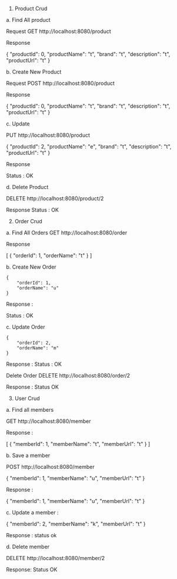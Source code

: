 1. Product Crud

a. Find All product

Request GET http://localhost:8080/product

Response

{
"productId": 0,
"productName": "t",
"brand": "t",
"description": "t",
"productUrl": "t"
}

b. Create New Product

Request POST http://localhost:8080/product

Response 

{
"productId": 0,
"productName": "t",
"brand": "t",
"description": "t",
"productUrl": "t"
}

c. Update

PUT http://localhost:8080/product

{
"productId": 2,
"productName": "e",
"brand": "t",
"description": "t",
"productUrl": "t"
}


Response 

Status : OK


d. Delete Product

DELETE http://localhost:8080/product/2

Response
Status : OK


2. Order Crud

a. Find All Orders GET http://localhost:8080/order

Response 

[
    {
    "orderId": 1,
    "orderName": "t"
    }
]


b. Create New Order


    {
        "orderId": 1,
        "orderName": "u"
    }

Response : 

Status : OK

c. Update Order


    {
        "orderId": 2,
        "orderName": "m"
    }


Response : Status : OK

Delete Order DELETE http://localhost:8080/order/2

Response : Status OK


3. User Crud

a. Find all members

GET http://localhost:8080/member

Response :

[
{
"memberId": 1,
"memberName": "t",
"memberUrl": "t"
}
]

b. Save a member

POST http://localhost:8080/member

{
"memberId": 1,
"memberName": "u",
"memberUrl": "t"
}

Response : 

{
"memberId": 1,
"memberName": "u",
"memberUrl": "t"
}

c. Update a member :

{
"memberId": 2,
"memberName": "k",
"memberUrl": "t"
}

Response : status ok

d. Delete member 

DELETE http://localhost:8080/member/2

Response: Status OK



